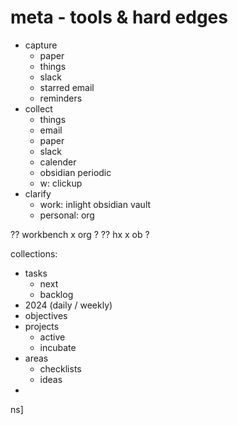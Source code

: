 # meta - tools & hard edges

- capture 
  - paper
  - things
  - slack
  - starred email
  - reminders
- collect
  - things
  - email
  - paper
  - slack
  - calender
  - obsidian periodic
  - w: clickup
- clarify
  - work: inlight obsidian vault
  - personal: org

?? workbench x org ?
?? hx x ob ?



collections:
- tasks
  - next
  - backlog
- 2024 (daily / weekly)
- objectives
- projects
  - active
  - incubate
- areas 
  - checklists
  - ideas
- 
ns]
  
